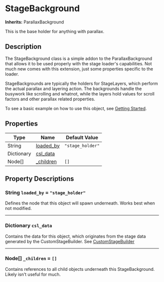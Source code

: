 # StageBackground

**Inherits:** ParallaxBackground

This is the base holder for anything with parallax.

[](../notice.md ':include')

## Description

The StageBackground class is a simple addon to the ParallaxBackground that allows it to be used properly with the stage loader's capabilities.
Not much new comes with this extension, just some properties specific to the loader.

StageBackgrounds are typically the holders for StageLayers, which perform the actual parallax and layering action. 
The backgrounds handle the busywork like scrolling and whatnot, while the layers hold values for scroll factors and other
parallax related properties.

To see a basic example on how to use this object, see [Getting Started](beginners.md).

## Properties

| Type | Name | Default Value |
| ----- | ------ | -------------- |
| String | [loaded_by ](#loaded_by) | `"stage_holder"` |
| Dictionary | [csl_data](#csl_data) |  |
| Node[] | [_children](#_children) | `[]` |

## Property Descriptions

<a id="loaded_by"></a>
### String `loaded_by` = `"stage_holder"`

Defines the node that this object will spawn underneath. Works best when not modified.

----

<a id="csl_data"></a>
### Dictionary `csl_data`

Contains the data for this object, which originates from the stage data generated by the CustomStageBuilder. 
See [CustomStageBuilder](API/CSL/CustomStageBuilder.md)

----

<a id="_children"></a>
### Node[] `_children` = `[]`

Contains references to all child objects underneath this StageBackground. Likely isn't useful for much.